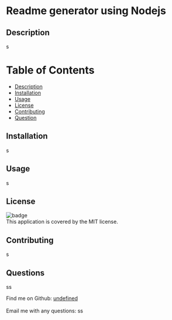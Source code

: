 #
  <h1> Readme generator using Nodejs </h1>

 ## Description
 s

 # Table of Contents
 - [Description](#description)
 - [Installation](#installation)
 - [Usage](#usage)
 - [License](#license)
 - [Contributing](#contributing)
 - [Question](#userName)

  ## Installation 
  s

  ## Usage
  s

  ## License
  ![badge](https://img.shields.io/badge/license-MIT-blue.svg)<br/>
  This application is covered by the MIT license.

  ## Contributing
  s

  ## Questions
  ss 


Find me on Github: [undefined](https://github.com/undefined) <br />
<br />
Email me with any questions: ss<br /><br />

